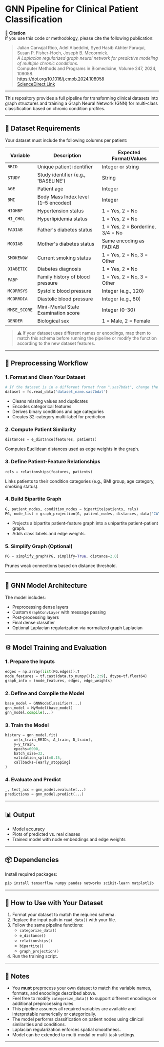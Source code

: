 # GNN Pipeline for Clinical Patient Classification

📄 **Citation**  
If you use this code or methodology, please cite the following publication:

> Julian Carvajal Rico, Adel Alaeddini, Syed Hasib Akhter Faruqui, Susan P. Fisher-Hoch, Joseph B. Mccormick.  
> *A Laplacian regularized graph neural network for predictive modeling of multiple chronic conditions.*  
> Computer Methods and Programs in Biomedicine, Volume 247, 2024, 108058.  
> https://doi.org/10.1016/j.cmpb.2024.108058  
> [ScienceDirect Link](https://www.sciencedirect.com/science/article/pii/S0169260724000543)

---

This repository provides a full pipeline for transforming clinical datasets into graph structures and training a Graph Neural Network (GNN) for multi-class classification based on chronic condition profiles.

---

## 📁 Dataset Requirements

Your dataset must include the following columns per patient:

| Variable         | Description                                                  | Expected Format/Values          |
|------------------|--------------------------------------------------------------|----------------------------------|
| `RRID`           | Unique patient identifier                                    | Integer or string                |
| `STUDY`          | Study identifier (e.g., 'BASELINE')                          | String                           |
| `AGE`            | Patient age                                                  | Integer                          |
| `BMI`            | Body Mass Index level (1–5 encoded)                          | Integer                          |
| `HIGHBP`         | Hypertension status                                          | 1 = Yes, 2 = No                  |
| `HI_CHOL`        | Hyperlipidemia status                                        | 1 = Yes, 2 = No                  |
| `FADIAB`         | Father's diabetes status                                     | 1 = Yes, 2 = Borderline, 3/4 = No |
| `MODIAB`         | Mother's diabetes status                                     | Same encoding as FADIAB         |
| `SMOKENOW`       | Current smoking status                                       | 1 = Yes, 2 = No, 3 = Other       |
| `DIABETIC`       | Diabetes diagnosis                                           | 1 = Yes, 2 = No                  |
| `FABP`           | Family history of blood pressure                             | 1 = Yes, 2 = No, 3 = Other       |
| `MCORRSYS`       | Systolic blood pressure                                      | Integer (e.g., 120)              |
| `MCORRDIA`       | Diastolic blood pressure                                     | Integer (e.g., 80)               |
| `MMSE_SCORE`     | Mini-Mental State Examination score                          | Integer (0–30)                   |
| `GENDER`         | Biological sex                                               | 1 = Male, 2 = Female             |

> ⚠️ If your dataset uses different names or encodings, map them to match this schema before running the pipeline or modify the function according to the new dataset features.

---

## 🔄 Preprocessing Workflow

### 1. Format and Clean Your Dataset

```python
# If the dataset is in a different format from ".sas7bdat", change the function "fc.read_data" according to the correct format.
dataset = fc.read_data('dataset_name.sas7bdat')
```

- Cleans missing values and duplicates
- Encodes categorical features
- Derives binary conditions and age categories
- Creates 32-category multi-label for prediction

### 2. Compute Patient Similarity

```python
distances = e_distance(features, patients)
```

Computes Euclidean distances used as edge weights in the graph.

### 3. Define Patient-Feature Relationships

```python
rels = relationships(features, patients)
```

Links patients to their condition categories (e.g., BMI group, age category, smoking status).

### 4. Build Bipartite Graph

```python
G, patient_nodes, condition_nodes = bipartite(patients, rels)
PG, node_list = graph_projection(G, patient_nodes, distances, data['CATEGORY'].tolist())
```

- Projects a bipartite patient-feature graph into a unipartite patient-patient graph.
- Adds class labels and edge weights.

### 5. Simplify Graph (Optional)

```python
PG = simplify_graph(PG, simplify=True, distance=2.0)
```

Prunes weak connections based on distance threshold.

---

## 🧠 GNN Model Architecture

The model includes:

- Preprocessing dense layers
- Custom `GraphConvLayer` with message passing
- Post-processing layers
- Final dense classifier
- Optional Laplacian regularization via normalized graph Laplacian

---

## ⚙️ Model Training and Evaluation

### 1. Prepare the Inputs

```python
edges = np.array(list(PG.edges)).T
node_features = tf.cast(data.to_numpy()[:,2:9], dtype=tf.float64)
graph_info = (node_features, edges, edge_weights)
```

### 2. Define and Compile the Model

```python
base_model = GNNNodeClassifier(...)
gnn_model = MyModel(base_model)
gnn_model.compile(...)
```

### 3. Train the Model

```python
history = gnn_model.fit(
    x=[x_train_RRIDs, A_train, D_train],
    y=y_train,
    epochs=6000,
    batch_size=32,
    validation_split=0.15,
    callbacks=[early_stopping]
)
```

### 4. Evaluate and Predict

```python
_, test_acc = gnn_model.evaluate(...)
predictions = gnn_model.predict(...)
```

---

## 📊 Output

- Model accuracy
- Plots of predicted vs. real classes
- Trained model with node embeddings and edge weights

---

## 📦 Dependencies

Install required packages:

```bash
pip install tensorflow numpy pandas networkx scikit-learn matplotlib
```

---

## 🔁 How to Use with Your Dataset

1. Format your dataset to match the required schema.
2. Replace the input path in `read_data()` with your file.
3. Follow the same pipeline functions:
   - `categorize_data()`
   - `e_distance()`
   - `relationships()`
   - `bipartite()`
   - `graph_projection()`
4. Run the training script.

---

## 🧩 Notes

- You **must** preprocess your own dataset to match the variable names, formats, and encodings described above.
- Feel free to modify `categorize_data()` to support different encodings or additional preprocessing rules.
- This pipeline assumes all required variables are available and interpretable numerically or categorically.
- The model performs classification on patient nodes using clinical similarities and conditions.
- Laplacian regularization enforces spatial smoothness.
- Model can be extended to multi-modal or multi-task settings.

---

